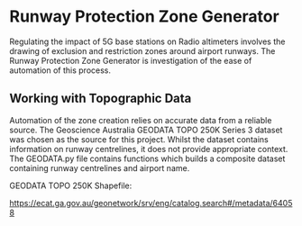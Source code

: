 # Runway Protection Zone Generator

Regulating the impact of 5G base stations on Radio altimeters involves the drawing of exclusion and restriction zones around airport runways. The Runway Protection Zone Generator is investigation of the ease of automation of this process.

## Working with Topographic Data

Automation of the zone creation relies on accurate data from a reliable source. The Geoscience Australia GEODATA TOPO 250K Series 3 dataset was chosen as the source for this project. Whilst the dataset contains information on runway centrelines, it does not provide appropriate context. The GEODATA.py file contains functions which builds a composite dataset containing runway centrelines and airport name.

GEODATA TOPO 250K Shapefile:

<https://ecat.ga.gov.au/geonetwork/srv/eng/catalog.search#/metadata/64058>
